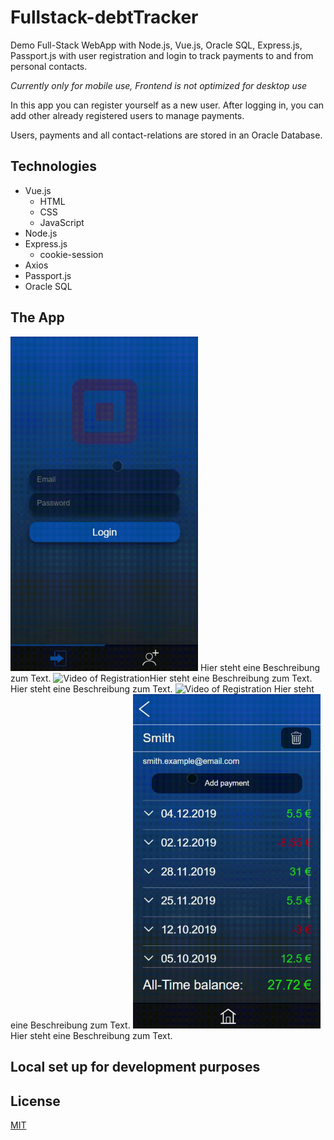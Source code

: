 # Fullstack-debtTracker
Demo Full-Stack WebApp with Node.js, Vue.js, Oracle SQL, Express.js, Passport.js with user registration and login to track payments to and from personal contacts.

_Currently only for mobile use, Frontend is not optimized for desktop use_

In this app you can register yourself as a new user. After logging in, you can add other already registered users to manage payments.

Users, payments and all contact-relations are stored in an Oracle Database.

## Technologies
* Vue.js
  * HTML
  * CSS
  * JavaScript
* Node.js
* Express.js
  * cookie-session
* Axios
* Passport.js
* Oracle SQL

## The App
<a>
 <img src="/Frontend/src/assets/registration-cropped.gif" alt="Video of Registration" width="300"/>
 Hier steht eine Beschreibung zum Text.
</a>
<img src="/Frontend/src/assets/login & feed-cropped.gif" alt="Video of Registration" width="300"/>Hier steht eine Beschreibung zum Text.
Hier steht eine Beschreibung zum Text.
<img src="/Frontend/src/assets/Add & Delete-contact-cropped.gif" alt="Video of Registration" width="300"/>
Hier steht eine Beschreibung zum Text.
<img src="/Frontend/src/assets/Add-payment-cropped.gif" alt="Video of Registration" width="300"/>
Hier steht eine Beschreibung zum Text.

## Local set up for development purposes

## License
[MIT](https://choosealicense.com/licenses/mit/)

